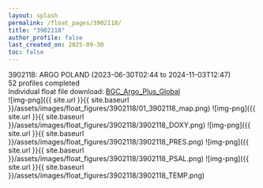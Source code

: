 ```yaml
---
layout: splash
permalink: /float_pages/3902118/
title: "3902118"
author_profile: false
last_created_on: 2025-09-30
toc: false
---
```

 
3902118: ARGO POLAND (2023-06-30T02:44 to 2024-11-03T12:47)\
52 profiles completed\
Individual float file download: [BGC_Argo_Plus_Global](https://ftp.soest.hawaii.edu/bgc_argo_plus/Individual_Floats/outliers_removed/3902118_Sprof_processed.nc)\
![img-png]({{ site.url }}{{ site.baseurl }}/assets/images/float_figures/3902118/01_3902118_map.png)
![img-png]({{ site.url }}{{ site.baseurl }}/assets/images/float_figures/3902118/3902118_DOXY.png)
![img-png]({{ site.url }}{{ site.baseurl }}/assets/images/float_figures/3902118/3902118_PRES.png)
![img-png]({{ site.url }}{{ site.baseurl }}/assets/images/float_figures/3902118/3902118_PSAL.png)
![img-png]({{ site.url }}{{ site.baseurl }}/assets/images/float_figures/3902118/3902118_TEMP.png)

